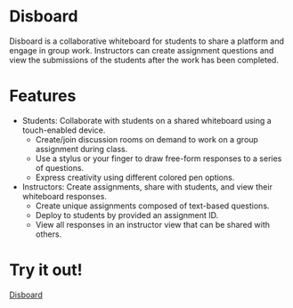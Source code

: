 # Disboard
Disboard is a collaborative whiteboard for students to share a platform and engage in group work. Instructors can create assignment questions and view the submissions of the students after the work has been completed. 

# **Features**
- Students: Collaborate with students on a shared whiteboard using a touch-enabled device.
  - Create/join discussion rooms on demand to work on a group assignment during class.
  - Use a stylus or your finger to draw free-form responses to a series of questions.
  - Express creativity using different colored pen options.
- Instructors: Create assignments, share with students, and view their whiteboard responses.
  - Create unique assignments composed of text-based questions.
  - Deploy to students by provided an assignment ID.
  - View all responses in an instructor view that can be shared with others.
  
# **Try it out!**
[Disboard](https://disboardedu.herokuapp.com/)
